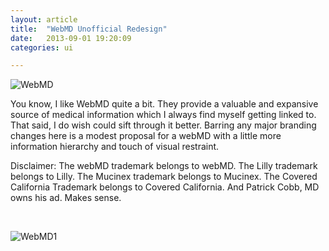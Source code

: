 ```yaml
---
layout: article
title:  "WebMD Unofficial Redesign"
date:   2013-09-01 19:20:09
categories: ui

---
```


![WebMD]({{edchao.github.io}}/assets/img_webmd.jpg)

<!--more--> 

You know, I like WebMD quite a bit.  They provide a valuable and expansive source of medical information which I always find myself getting linked to. That said, I do wish could sift through it better. Barring any major branding changes here is a modest proposal for a webMD with a little more information hierarchy and touch of visual restraint.

Disclaimer: The webMD trademark belongs to webMD. The Lilly trademark belongs to Lilly.  The Mucinex trademark belongs to Mucinex.  The Covered California Trademark belongs to Covered California. And Patrick Cobb, MD owns his ad. Makes sense.  

<br>

![WebMD1]({{edchao.github.io}}/assets/img_webmd1.jpg)




<br>
